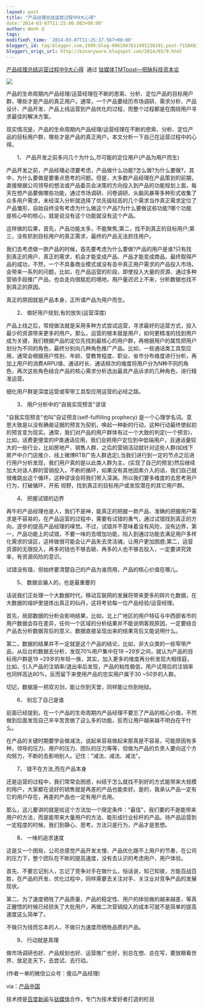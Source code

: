 ```yaml
--- 
layout: post 
title: "产品经理总结运营过程中9大心得" 
date:'2014-03-07T11:25:00.002+08:00' 
author: Wenh Q
tags:
modified\_time: '2014-03-07T11:25:37.567+08:00' 
blogger\_id: tag:blogger.com,1999:blog-4961947611491238191.post-7158483142821494083
blogger\_orig\_url: http://binaryware.blogspot.com/2014/03/9.html
---
```

[产品经理总结运营过程中9大心得](http://www.tmtpost.com/97038.html)  通过
[钛媒体TMTpost—把脉科技资本论](http://www.tmtpost.com/)





![](https://images-blogger-opensocial.googleusercontent.com/gadgets/proxy?url=http%3A%2F%2Fwww.tmtpost.com%2Fwp-content%2Fuploads%2F2014%2F01%2F139031657221.jpg&container=blogger&gadget=a&rewriteMime=image%2F*)







产品的生命周期内产品经理/运营经理在不断的思索、分析、定位产品的目标用户群，哪些才是产品的真正用户。通常，一个产品要经历市场调研、需求分析、产品设计、产品开发、产品上线运营到产品优化的过程，而整个过程都是在围绕用户寻求最佳的解决方案。



现实情况是，产品的生命周期内产品经理/运营经理在不断的思索、分析、定位产品的目标用户群，哪些才是产品的真正用户。本文分析一下自己在运营过程中的心得。



　　1、 产品开发之前多问几个为什么,尽可能的定位用户(产品为用户而生)



产品开发之前，产品经理必须要考虑，产品做什么功能?怎么做?为什么要做?，其中，为什么要做是要重点思考的问题。但是，大多数产品经理在产品策划的前期，直接根据公司领导的想法或产品委员会决策的方向投入到产品的功能规划上面，每天在想产品要做哪些功能，通过市场调研、问卷调研、头脑风暴等多种形式收集了众多用户需求，未经深入分析就选择了优先级较高的几个需求当作真正需求定位了产品雏形，自始自终没有考虑为什么做这个产品?为什么要做这些功能?哪个功能是核心中的核心，就是说没有这个功能就没有这个产品。



这样做的后果，首先，产品功能太多，不能聚焦;第二，找不到真正的目标用户;第三，没有抓到目标用户的真正需求，最终的产品无法抓住用户。



我们去考虑做一款产品的时候，首先要考虑为什么要做?产品的用户是谁?只有找到真正的用户、真正的需求，机会才能变成产品、产品才能变成商品，最终取得产品的成功，不然，一个不具备商业模式或没有击中真正用户需求的产品投入市场，会带来一系列的问题，比如，在产品运营的阶段，即使投入大量的资源、通过多种营销手段推广产品，也会走向很尴尬的境地，用户量迟迟上不来，分析数据也找不到真正的原因。



真正的原因就是产品本身，正所谓产品为用户而生。



　　2、 做好用户规划,有的放矢(运营深度)



产品上线之后，常规做法就是采用多种方式尝试运营，寻求最好的运营方式，投入最少的资源带来更多的用户。那么，运营的根本就是用户，如何更精准的找到用户成为关键，我们根据产品的定位先找到最核心的用户群，再根据用户的属性把用户划分为不同的角色，最终分别向几种角色推广产品。比如，一些通话类工具型应用，通常会根据用户性别、年龄、受教育程度、职业、省市分布维度进行分析，再加上用户的消费ARPU值、通话时长、通话频次的维度将用户分为N种不同的角色，再次这些角色结合产品的核心需求分析选出最具产品诉求的几种角色，进行精准运营。



细化用户群是深度运营或窄带工具型应用运营的必经之路。



　　3、 用户分析中的"自我实现预言"谬误



"自我实现预言"也叫"自证预言(self-fulfilling prophecy)
是一个心理学名词。意思大致是以没有确凿证据的预言为契机，唤起一种新的行动，这种行动最终使起初的预言变为现实。通常，我们对产品的用户群体有过一个大致的判定(一个预言)，比如，话费更便宜的IP类通话应用，我们会把用户定位到中低端用户，且通话量较大的一些行业，比如房地产、销售人群，之后的营销活动就针对这些人群(如线下房产中介门店推介、线上微博RTB广告人群选定),当我们进行到一定的节点之后进行用户分析发现，我们用户真的是以此类人群为主，(实现了自己的预言)然后继续加大对该人群的营销投入，不断的循环，如果没有其他因素介入的话，我们自己就很难跳出这个循环，这种谬误会将我们带入深渊。所以我们要多维度的去思考用户行为，打破循环，开拓
视野，找到真正的目标用户或发现潜在的其它用户群。



　　4、 把握试错的边界



再牛的产品经理也是人，我们不是神，能真正的把握一款产品、准确的把握用户需求是不容易的，在产品运营的过程中，需要有试错的勇气，通过试错找到真正的方向，逐步的提高产品经理的嗅觉。不过，试错并不意味着没有风险，没有边界，第一，产品功能上的试错，不要一味的去增加功能，陷入到通过功能去满足用户多样化需求的误区，这样做很可能会让产品失去灵活魂，让用户更加困惑;第二，运营资源的无限投入，再多的钱也不够去砸、再多的人也不够去投入，一定要讲究效率，有资源风险的意识。



试错没有错，但始终要清楚自己的产品为谁而用，产品的核心价值在哪儿。



　　5、 数据会骗人的，也是最重要的



话说我们正处理一个大数据时代，移动互联网的发展将带来更多的碎片化数据，在大数据的熔炉里提炼出真正的仙丹，这将考验每一位产品经验/运营经理。



首先，局部数据的分析会影响结果，比如，北上广地区的用户特征与中西部省市的用户数据会存在差异，任何一个区域的分析结果并不能说明客观原因，一定要结合产品去分析数据背后的意义、数据直接呈现出来的结果背后又能说明什么。



第二，数据的结果并不一定就是这个产品的结论，比如，非大众类的一些窄带产品，从后台的数据去分析，发现70%用户集中在19
~29岁之间，就认为产品的目标用户群是19
~29岁的年轻一族，其实，加入更多的维度再分析发现大相径庭，比如，引入产品的注销率/退出率后发现，产品的粘性极低，用户试用后的注销率也同样高达80%，反而留下来使用产品的忠实用户属于30
~50岁的人群。



切记，数据是一把双刃剑，能让你到天堂，同样能让你到地狱。



　　6、 别忘了自己是谁



前面已经提到，在一个产品的生命周期内产品经理不要忘了产品的核心价值，不然做到后面发现自己辛辛苦苦做了这么多的功能，反而让用户越来越不明白在干什么。



在产品的关键时期要学会做减法，说起来容易做起来那真是不容易，可能原因有多种，领导的压力、用户的压力、团队的压力等等，但做为产品的负责人要向这个方向努力，不断的去影响别人。记住："减法、减法、减法"。



　　7、 错不在方法,而在产品本身



还是运营的过程中，我们常常会困惑，纠结于怎么就找不到好的方式能带来大规模的用户，大家都在说好的销售就是再差的产品也能卖好。是的，我承认产品一定有它的用户存在，再差的产品也一定有用户去用。



那么，这儿要讲的就是给这个方法加一个限定条件："最佳"，我们要的不是能带来用户的方法，而是能带来大量用户的方法、能形成行业标杆的产品。待产品运营到一定程度的时候，我们到静心、思考。方法只是行为，产品才是思想。



　　8、 一味的追求速度



这是又一个困局，公司总感觉产品开发太慢、产品优化跟不上用户的节奏，在公司的压力下，整个团队在不断的提高速度，没有去认识的考虑用户、用户体验。



首先、不要忘记别人，忘记了竞争对手在做什么，俗话说，知己知彼，方能百战百胜，在产品的开发、优化过程中，同样需要去关注对手、关注业对竞争产品的发展现状。



第二、为了速度牺牲了产品质量，产品的稳定性、用户的体验做的越来越差，等真正醒悟的时候已经损失了大批用户，再做二次营销投入的成本可就不是简单的提高速度这么简单了。



不做只为钱而忘本的人、不做只为速度而牺牲品质的产品。



　　9、 行动就是真理



做市场调研也好、产品规划也好、运营推广也好，别总在想、总在写，要放眼看世界、放足走天下，去尝试、去行动。



(作者一单的微信公众号：傻瓜产品经理)



via：[产品中国](http://www.pmtoo.com/opinion/2013/0914/3608.html)



技术控是[百度新闻](http://news.baidu.com/)与[钛媒体](http://www.tmtpost.com/)合作，专门为技术爱好者打造的栏目
